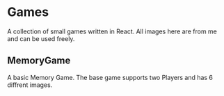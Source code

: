 # Games

A collection of small games written in React.
All images here are from me and can be used freely.

## MemoryGame

A basic Memory Game.
The base game supports two Players and has 6 diffrent images.
